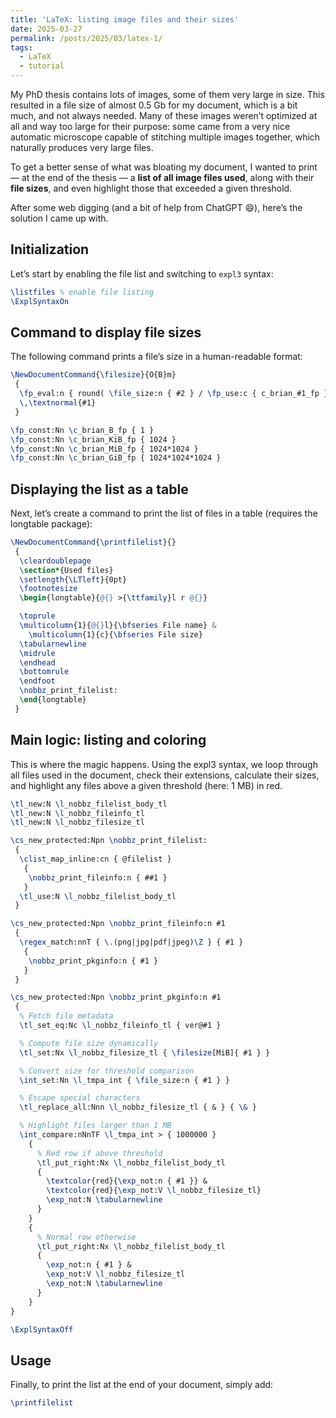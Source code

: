 ```yaml
---
title: 'LaTeX: listing image files and their sizes'
date: 2025-03-27
permalink: /posts/2025/03/latex-1/
tags:
  - LaTeX
  - tutorial
---
```


My PhD thesis contains lots of images, some of them very large in size. This resulted in a file size of almost 0.5 Gb for my document, which is a bit much, and not always needed. Many of these images weren’t optimized at all and way too large for their purpose: some came from a very nice automatic microscope capable of stitching multiple images together, which naturally produces very large files.

To get a better sense of what was bloating my document, I wanted to print — at the end of the thesis — a **list of all image files used**, along with their **file sizes**, and even highlight those that exceeded a given threshold.

After some web digging (and a bit of help from ChatGPT 😄), here’s the solution I came up with.

## Initialization

Let’s start by enabling the file list and switching to `expl3` syntax:

```latex
\listfiles % enable file listing
\ExplSyntaxOn
```

## Command to display file sizes

The following command prints a file’s size in a human-readable format:

```latex
\NewDocumentCommand{\filesize}{O{B}m}
 {
  \fp_eval:n { round( \file_size:n { #2 } / \fp_use:c { c_brian_#1_fp } , 2) }
  \,\textnormal{#1}
 }

\fp_const:Nn \c_brian_B_fp { 1 }
\fp_const:Nn \c_brian_KiB_fp { 1024 }
\fp_const:Nn \c_brian_MiB_fp { 1024*1024 }
\fp_const:Nn \c_brian_GiB_fp { 1024*1024*1024 }
```

## Displaying the list as a table

Next, let’s create a command to print the list of files in a table (requires the longtable package):

```latex
\NewDocumentCommand{\printfilelist}{}
 {
  \cleardoublepage
  \section*{Used files}
  \setlength{\LTleft}{0pt}
  \footnotesize
  \begin{longtable}{@{} >{\ttfamily}l r @{}}

  \toprule
  \multicolumn{1}{@{}l}{\bfseries File name} &
    \multicolumn{1}{c}{\bfseries File size}
  \tabularnewline
  \midrule
  \endhead
  \bottomrule
  \endfoot
  \nobbz_print_filelist:
  \end{longtable}
 }
```

## Main logic: listing and coloring

This is where the magic happens. Using the expl3 syntax, we loop through all files used in the document, check their extensions, calculate their sizes, and highlight any files above a given threshold (here: 1 MB) in red.

```latex
\tl_new:N \l_nobbz_filelist_body_tl
\tl_new:N \l_nobbz_fileinfo_tl
\tl_new:N \l_nobbz_filesize_tl

\cs_new_protected:Npn \nobbz_print_filelist:
 {
  \clist_map_inline:cn { @filelist }
   {
    \nobbz_print_fileinfo:n { ##1 }
   }
  \tl_use:N \l_nobbz_filelist_body_tl
 }

\cs_new_protected:Npn \nobbz_print_fileinfo:n #1
 {
  \regex_match:nnT { \.(png|jpg|pdf|jpeg)\Z } { #1 }
   {
    \nobbz_print_pkginfo:n { #1 }
   }
 }

\cs_new_protected:Npn \nobbz_print_pkginfo:n #1
 {
  % Fetch file metadata
  \tl_set_eq:Nc \l_nobbz_fileinfo_tl { ver@#1 }

  % Compute file size dynamically
  \tl_set:Nx \l_nobbz_filesize_tl { \filesize[MiB]{ #1 } }

  % Convert size for threshold comparison
  \int_set:Nn \l_tmpa_int { \file_size:n { #1 } }

  % Escape special characters
  \tl_replace_all:Nnn \l_nobbz_filesize_tl { & } { \& }

  % Highlight files larger than 1 MB
  \int_compare:nNnTF \l_tmpa_int > { 1000000 }
    {
      % Red row if above threshold
      \tl_put_right:Nx \l_nobbz_filelist_body_tl
      {
        \textcolor{red}{\exp_not:n { #1 }} &
        \textcolor{red}{\exp_not:V \l_nobbz_filesize_tl}
        \exp_not:N \tabularnewline
      }
    }
    {
      % Normal row otherwise
      \tl_put_right:Nx \l_nobbz_filelist_body_tl
      {
        \exp_not:n { #1 } &
        \exp_not:V \l_nobbz_filesize_tl
        \exp_not:N \tabularnewline
      }
    }
}

\ExplSyntaxOff
```

## Usage

Finally, to print the list at the end of your document, simply add:

```latex
\printfilelist
```